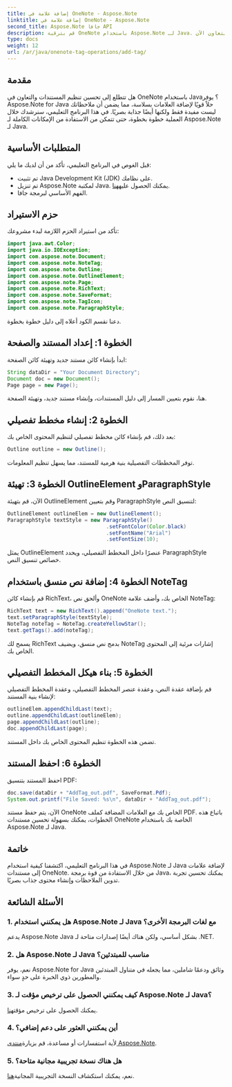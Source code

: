```yaml
---
title: إضافة علامة في OneNote - Aspose.Note
linktitle: إضافة علامة في OneNote - Aspose.Note
second_title: Aspose.Note جافا API
description: قم بترقية OneNote باستخدام Aspose.Note لـ Java. يمكنك إضافة العلامات بسهولة باستخدام دليلنا المفصّل خطوة بخطوة. تعزيز التنظيم والتعاون الآن!
type: docs
weight: 12
url: /ar/java/onenote-tag-operations/add-tag/
---
```

## مقدمة
هل تتطلع إلى تحسين تنظيم المستندات والتعاون في OneNote باستخدام Java؟ يوفر Aspose.Note for Java حلاً قويًا لإضافة العلامات بسلاسة، مما يضمن أن ملاحظاتك ليست مفيدة فقط ولكنها أيضًا جذابة بصريًا. في هذا البرنامج التعليمي، سنرشدك خلال العملية خطوة بخطوة، حتى تتمكن من الاستفادة من الإمكانات الكاملة لـ Aspose.Note لـ Java.
## المتطلبات الأساسية
قبل الغوص في البرنامج التعليمي، تأكد من أن لديك ما يلي:
- تم تثبيت Java Development Kit (JDK) على نظامك.
-  تم تنزيل Aspose.Note لمكتبة Java. يمكنك الحصول عليه[هنا](https://releases.aspose.com/note/java/).
- الفهم الأساسي لبرمجة جافا.
## حزم الاستيراد
تأكد من استيراد الحزم اللازمة لبدء مشروعك:
```java
import java.awt.Color;
import java.io.IOException;
import com.aspose.note.Document;
import com.aspose.note.NoteTag;
import com.aspose.note.Outline;
import com.aspose.note.OutlineElement;
import com.aspose.note.Page;
import com.aspose.note.RichText;
import com.aspose.note.SaveFormat;
import com.aspose.note.TagIcon;
import com.aspose.note.ParagraphStyle;
```
دعنا نقسم الكود أعلاه إلى دليل خطوة بخطوة.
## الخطوة 1: إعداد المستند والصفحة
ابدأ بإنشاء كائن مستند جديد وتهيئة كائن الصفحة:
```java
String dataDir = "Your Document Directory";
Document doc = new Document();
Page page = new Page();
```
هنا، نقوم بتعيين المسار إلى دليل المستندات، وإنشاء مستند جديد، وتهيئة الصفحة.
## الخطوة 2: إنشاء مخطط تفصيلي
بعد ذلك، قم بإنشاء كائن مخطط تفصيلي لتنظيم المحتوى الخاص بك:
```java
Outline outline = new Outline();
```
توفر المخططات التفصيلية بنية هرمية للمستند، مما يسهل تنظيم المعلومات.
## الخطوة 3: تهيئة OutlineElement وParagraphStyle
الآن، قم بتهيئة OutlineElement وقم بتعيين ParagraphStyle لتنسيق النص:
```java
OutlineElement outlineElem = new OutlineElement();
ParagraphStyle textStyle = new ParagraphStyle()
                                .setFontColor(Color.black)
                                .setFontName("Arial")
                                .setFontSize(10);
```
يمثل OutlineElement عنصرًا داخل المخطط التفصيلي، ويحدد ParagraphStyle خصائص تنسيق النص.
## الخطوة 4: إضافة نص منسق باستخدام NoteTag
قم بإنشاء كائن RichText، وألحق نص OneNote الخاص بك، وأضف علامة NoteTag:
```java
RichText text = new RichText().append("OneNote text.");
text.setParagraphStyle(textStyle);
NoteTag noteTag = NoteTag.createYellowStar();
text.getTags().add(noteTag);
```
يسمح لك RichText بدمج نص منسق، ويضيف NoteTag إشارات مرئية إلى المحتوى الخاص بك.
## الخطوة 5: بناء هيكل المخطط التفصيلي
قم بإضافة عقدة النص، وعقدة عنصر المخطط التفصيلي، وعقدة المخطط التفصيلي لإنشاء بنية المستند:
```java
outlineElem.appendChildLast(text);
outline.appendChildLast(outlineElem);
page.appendChildLast(outline);
doc.appendChildLast(page);
```
تضمن هذه الخطوة تنظيم المحتوى الخاص بك داخل المستند.
## الخطوة 6: احفظ المستند
احفظ المستند بتنسيق PDF:
```java
doc.save(dataDir + "AddTag_out.pdf", SaveFormat.Pdf);
System.out.printf("File Saved: %s\n", dataDir + "AddTag_out.pdf");
```
الآن، يتم حفظ مستند OneNote الخاص بك مع العلامات المضافة كملف PDF.
باتباع هذه الخطوات، يمكنك بسهولة تحسين مستندات OneNote الخاصة بك باستخدام Aspose.Note لـ Java.
## خاتمة
في هذا البرنامج التعليمي، اكتشفنا كيفية استخدام Aspose.Note لـ Java لإضافة علامات إلى مستندات OneNote. من خلال الاستفادة من قوة برمجة Java، يمكنك تحسين تجربة تدوين الملاحظات وإنشاء محتوى جذاب بصريًا.
## الأسئلة الشائعة
### 1. هل يمكنني استخدام Aspose.Note لـ Java مع لغات البرمجة الأخرى؟
يدعم Aspose.Note Java بشكل أساسي، ولكن هناك أيضًا إصدارات متاحة لـ .NET.
### 2. هل Aspose.Note لـ Java مناسب للمبتدئين؟
نعم، يوفر Aspose.Note for Java وثائق ودعمًا شاملين، مما يجعله في متناول المبتدئين والمطورين ذوي الخبرة على حدٍ سواء.
### 3. كيف يمكنني الحصول على ترخيص مؤقت لـ Aspose.Note لـ Java؟
 يمكنك الحصول على ترخيص مؤقت[هنا](https://purchase.aspose.com/temporary-license/).
### 4. أين يمكنني العثور على دعم إضافي؟
 لأية استفسارات أو مساعدة، قم بزيارة[منتدى Aspose.Note](https://forum.aspose.com/c/note/28).
### 5. هل هناك نسخة تجريبية مجانية متاحة؟
 نعم، يمكنك استكشاف النسخة التجريبية المجانية[هنا](https://releases.aspose.com/).
